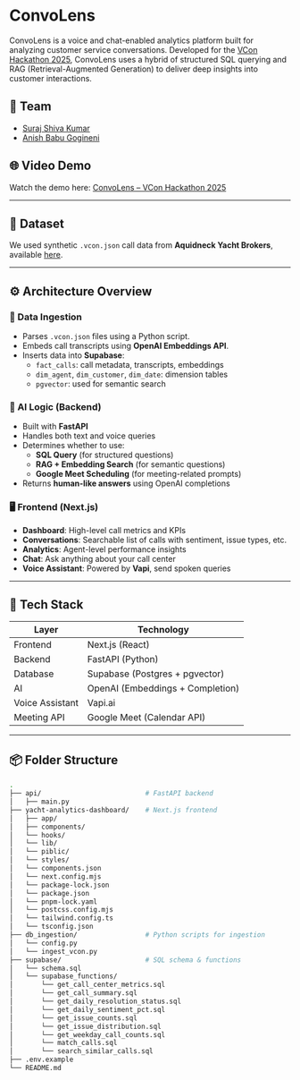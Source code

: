 # ConvoLens

ConvoLens is a voice and chat-enabled analytics platform built for analyzing customer service conversations. Developed for the [VCon Hackathon 2025](https://blog.tadhack.com/2025/05/10/vcon-tadhack/), ConvoLens uses a hybrid of structured SQL querying and RAG (Retrieval-Augmented Generation) to deliver deep insights into customer interactions.

## 👥 Team

- [Suraj Shiva Kumar](https://github.com/surajshivkumar)
- [Anish Babu Gogineni](https://github.com/anish-gogineni)


## 🌐 Video Demo

Watch the demo here: [ConvoLens – VCon Hackathon 2025](https://www.youtube.com/watch?v=juw_ijYA8_k)


---

## 📁 Dataset

We used synthetic `.vcon.json` call data from **Aquidneck Yacht Brokers**, available [here](https://github.com/vcon-dev/tadhack-2025/tree/main).

---

## ⚙️ Architecture Overview

### 🔄 Data Ingestion
- Parses `.vcon.json` files using a Python script.
- Embeds call transcripts using **OpenAI Embeddings API**.
- Inserts data into **Supabase**:
  - `fact_calls`: call metadata, transcripts, embeddings
  - `dim_agent`, `dim_customer`, `dim_date`: dimension tables
  - `pgvector`: used for semantic search

### 🧠 AI Logic (Backend)
- Built with **FastAPI**
- Handles both text and voice queries
- Determines whether to use:
  - **SQL Query** (for structured questions)
  - **RAG + Embedding Search** (for semantic questions)
  - **Google Meet Scheduling** (for meeting-related prompts)
- Returns **human-like answers** using OpenAI completions

### 🖥️ Frontend (Next.js)
- **Dashboard**: High-level call metrics and KPIs
- **Conversations**: Searchable list of calls with sentiment, issue types, etc.
- **Analytics**: Agent-level performance insights
- **Chat**: Ask anything about your call center
- **Voice Assistant**: Powered by **Vapi**, send spoken queries

---

## 🧰 Tech Stack

| Layer          | Technology                        |
|----------------|------------------------------------|
| Frontend       | Next.js (React)                   |
| Backend        | FastAPI (Python)                  |
| Database       | Supabase (Postgres + pgvector)    |
| AI             | OpenAI (Embeddings + Completion)  |
| Voice Assistant| Vapi.ai                           |
| Meeting API    | Google Meet (Calendar API)        |

---

## 📦 Folder Structure

```bash
.
├── api/                          # FastAPI backend
│   ├── main.py
├── yacht-analytics-dashboard/    # Next.js frontend
│   ├── app/
│   ├── components/
│   └── hooks/
│   └── lib/
│   └── piblic/
│   └── styles/
│   └── components.json
│   └── next.config.mjs
│   └── package-lock.json
│   └── package.json
│   └── pnpm-lock.yaml
│   └── postcss.config.mjs
│   └── tailwind.config.ts
│   └── tsconfig.json
├── db_ingestion/                 # Python scripts for ingestion
│   └── config.py
│   └── ingest_vcon.py
├── supabase/                     # SQL schema & functions
│   └── schema.sql
│   └── supabase_functions/
│       └── get_call_center_metrics.sql
│       └── get_call_summary.sql
│       └── get_daily_resolution_status.sql
│       └── get_daily_sentiment_pct.sql
│       └── get_issue_counts.sql
│       └── get_issue_distribution.sql
│       └── get_weekday_call_counts.sql
│       └── match_calls.sql
│       └── search_similar_calls.sql
├── .env.example
└── README.md
